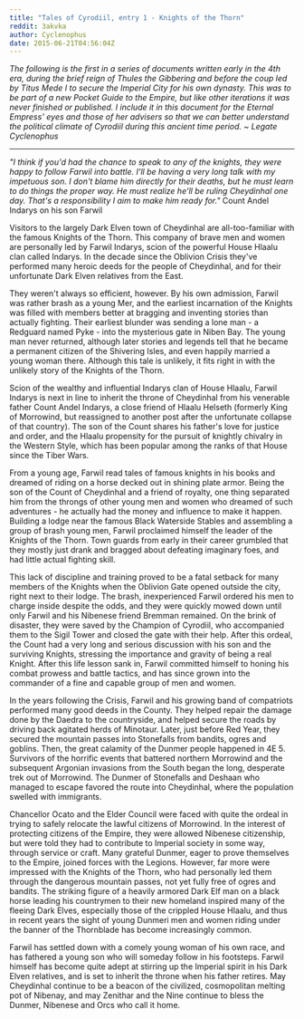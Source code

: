 ```yaml
---
title: "Tales of Cyrodiil, entry 1 - Knights of the Thorn"
reddit: 3akvka
author: Cyclenophus
date: 2015-06-21T04:56:04Z
---
```


*The following is the first in a series of documents written early in the 4th era, during the brief reign of Thules the Gibbering and before the coup led by Titus Mede I to secure the Imperial City for his own dynasty. This was to be part of a new Pocket Guide to the Empire, but like other iterations it was never finished or published. I include it in this document for the Eternal Empress' eyes and those of her advisers so that we can better understand the political climate of Cyrodiil during this ancient time period. ~ Legate Cyclenophus*

-------------------------------------------------------------------

*"I think if you'd had the chance to speak to any of the knights, they were happy to follow Farwil into battle. I'll be having a very long talk with my impetuous son. I don't blame him directly for their deaths, but he must learn to do things the proper way. He must realize he'll be ruling Cheydinhal one day. That's a responsibility I aim to make him ready for."* Count Andel Indarys on his son Farwil

Visitors to the largely Dark Elven town of Cheydinhal are all-too-familiar with the famous Knights of the Thorn. This company of brave men and women are personally led by Farwil Indarys, scion of the powerful House Hlaalu clan called Indarys. In the decade since the Oblivion Crisis they've performed many heroic deeds for the people of Cheydinhal, and for their unfortunate Dark Elven relatives from the East. 

They weren't always so efficient, however. By his own admission, Farwil was rather brash as a young Mer, and the earliest incarnation of the Knights was filled with members better at bragging and inventing stories than actually fighting. Their earliest blunder was sending a lone man - a Redguard named Pyke - into the mysterious gate in Niben Bay. The young man never returned, although later stories and legends tell that he became a permanent citizen of the Shivering Isles, and even happily married a young woman there. Although this tale is unlikely, it fits right in with the unlikely story of the Knights of the Thorn. 

Scion of the wealthy and influential Indarys clan of House Hlaalu, Farwil Indarys is next in line to inherit the throne of Cheydinhal from his venerable father Count Andel Indarys, a close friend of Hlaalu Helseth (formerly King of Morrowind, but reassigned to another post after the unfortunate collapse of that country). The son of the Count shares his father's love for justice and order, and the Hlaalu propensity for the pursuit of knightly chivalry in the Western Style, which has been popular among the ranks of that House since the Tiber Wars. 

From a young age, Farwil read tales of famous knights in his books and dreamed of riding on a horse decked out in shining plate armor. Being the son of the Count of Cheydinhal and a friend of royalty, one thing separated him from the throngs of other young men and women who dreamed of such adventures - he actually had the money and influence to make it happen. Building a lodge near the famous Black Waterside Stables and assembling a group of brash young men, Farwil proclaimed himself the leader of the Knights of the Thorn. Town guards from early in their career grumbled that they mostly just drank and bragged about defeating imaginary foes, and had little actual fighting skill.

This lack of discipline and training proved to be a fatal setback for many members of the Knights when the Oblivion Gate opened outside the city, right next to their lodge. The brash, inexperienced Farwil ordered his men to charge inside despite the odds, and they were quickly mowed down until only Farwil and his Nibenese friend Bremman remained. On the brink of disaster, they were saved by the Champion of Cyrodiil, who accompanied them to the Sigil Tower and closed the gate with their help. After this ordeal, the Count had a very long and serious discussion with his son and the surviving Knights, stressing the importance and gravity of being a real Knight. After this life lesson sank in, Farwil committed himself to honing his combat prowess and battle tactics, and has since grown into the commander of a fine and capable group of men and women. 

In the years following the Crisis, Farwil and his growing band of compatriots performed many good deeds in the County. They helped repair the damage done by the Daedra to the countryside, and helped secure the roads by driving back agitated herds of Minotaur. Later, just before Red Year, they secured the mountain passes into Stonefalls from bandits, ogres and goblins. Then, the great calamity of the Dunmer people happened in 4E 5. Survivors of the horrific events that battered northern Morrowind and the subsequent Argonian invasions from the South began the long, desperate trek out of Morrowind. The Dunmer of Stonefalls and Deshaan who managed to escape favored the route into Cheydinhal, where the population swelled with immigrants. 

Chancellor Ocato and the Elder Council were faced with quite the ordeal in trying to safely relocate the lawful citizens of Morrowind. In the interest of protecting citizens of the Empire, they were allowed Nibenese citizenship, but were told they had to contribute to Imperial society in some way, through service or craft. Many grateful Dunmer, eager to prove themselves to the Empire, joined forces with the Legions. However, far more were impressed with the Knights of the Thorn, who had personally led them through the dangerous mountain passes, not yet fully free of ogres and bandits. The striking figure of a heavily armored Dark Elf man on a black horse leading his countrymen to their new homeland inspired many of the fleeing Dark Elves, especially those of the crippled House Hlaalu, and thus in recent years the sight of young Dunmeri men and women riding under the banner of the Thornblade has become increasingly common.

 Farwil has settled down with a comely young woman of his own race, and has fathered a young son who will someday follow in his footsteps. Farwil himself has become quite adept at stirring up the Imperial spirit in his Dark Elven relatives, and is set to inherit the throne when his father retires. May Cheydinhal continue to be a beacon of the civilized, cosmopolitan melting pot of Nibenay, and may Zenithar and the Nine continue to bless the Dunmer, Nibenese and Orcs who call it home.

